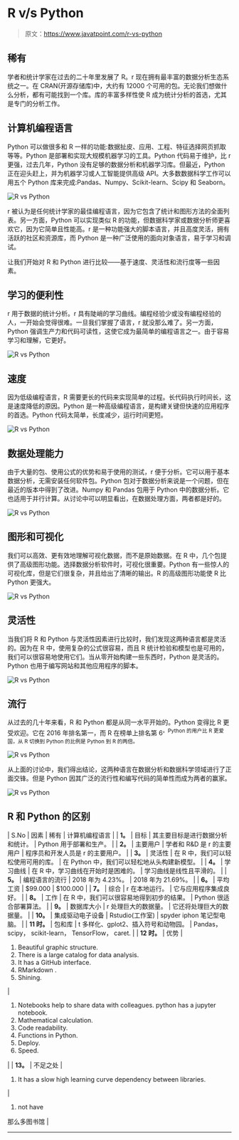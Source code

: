 # R v/s Python

> 原文：<https://www.javatpoint.com/r-vs-python>

## 稀有

学者和统计学家在过去的二十年里发展了 R。r 现在拥有最丰富的数据分析生态系统之一。在 CRAN(开源存储库)中，大约有 12000 个可用的包。无论我们想做什么分析，都有可能找到一个库。库的丰富多样性使 R 成为统计分析的首选，尤其是专门的分析工作。

## 计算机编程语言

Python 可以做很多和 R 一样的功能:数据扯皮、应用、工程、特征选择网页抓取等等。Python 是部署和实现大规模机器学习的工具。Python 代码易于维护，比 r 更强，过去几年，Python 没有足够的数据分析和机器学习库。但最近，Python 正在迎头赶上，并为机器学习或人工智能提供高级 API。大多数数据科学工作可以用五个 Python 库来完成:Pandas、Numpy、Scikit-learn、Scipy 和 Seaborn。

![R vs Python](img/3c37a9ad798f60af85ecb61e109efed9.png)

r 被认为是任何统计学家的最佳编程语言，因为它包含了统计和图形方法的全面列表。另一方面，Python 可以实现类似 R 的功能，但数据科学家或数据分析师更喜欢它，因为它简单且性能高。r 是一种功能强大的脚本语言，并且高度灵活，拥有活跃的社区和资源库，而 Python 是一种广泛使用的面向对象语言，易于学习和调试。

让我们开始对 R 和 Python 进行比较——基于速度、灵活性和流行度等一些因素。

## 学习的便利性

r 用于数据的统计分析。r 具有陡峭的学习曲线。编程经验少或没有编程经验的人，一开始会觉得很难。一旦我们掌握了语言，r 就没那么难了。另一方面，Python 强调生产力和代码可读性，这使它成为最简单的编程语言之一。由于容易学习和理解，它更好。

![R vs Python](img/522f0b3800ec48015f751be604b130f8.png)

## 速度

因为低级编程语言，R 需要更长的代码来实现简单的过程。长代码执行时间长，这是速度降低的原因。Python 是一种高级编程语言，是构建关键但快速的应用程序的首选。Python 代码太简单，长度减少，运行时间更短。

![R vs Python](img/6c748ce8e1b3fa082a184f7aeb9f2179.png)

## 数据处理能力

由于大量的包、使用公式的优势和易于使用的测试，r 便于分析。它可以用于基本数据分析，无需安装任何软件包。Python 包对于数据分析来说是一个问题，但在最近的版本中得到了改进。Numpy 和 Pandas 包用于 Python 中的数据分析。它也适用于并行计算。从讨论中可以明显看出，在数据处理方面，两者都是好的。

![R vs Python](img/dd4bb56c2a06198aa06bc513905d68ed.png)

## 图形和可视化

我们可以高效、更有效地理解可视化数据，而不是原始数据。在 R 中，几个包提供了高级图形功能。选择数据分析软件时，可视化很重要。Python 有一些惊人的可视化库，但是它们很复杂，并且给出了清晰的输出。R 的高级图形功能使 R 比 Python 更强大。

![R vs Python](img/f256df7d31c8540238b3c40c04ce3543.png)

## 灵活性

当我们将 R 和 Python 与灵活性因素进行比较时，我们发现这两种语言都是灵活的。因为在 R 中，使用复杂的公式很容易，而且 R 统计检验和模型也是可用的，我们可以很容易地使用它们。当从零开始构建一些东西时，Python 是灵活的。Python 也用于编写网站和其他应用程序的脚本。

![R vs Python](img/5426f0f81eeed29a36765e72d9efb650.png)

## 流行

从过去的几十年来看，R 和 Python 都是从同一水平开始的。Python 变得比 R 更受欢迎。它在 2016 年排名第一，而 R 在榜单上排名第 6<sup>。Python 的用户比 R 更爱国，从 R 切换到 Python 的比例是 Python 到 R 的两倍。</sup>

![R vs Python](img/1c7166994293954edd6702ff5e18b608.png)

从上面的讨论中，我们得出结论，这两种语言在数据分析和数据科学领域进行了正面交锋。但是 Python 因其广泛的流行性和编写代码的简单性而成为两者的赢家。

![R vs Python](img/29b70d8e91193df2db8b087613bf9db4.png)

## R 和 Python 的区别

| S.No | 因素 | 稀有 | 计算机编程语言 |
| **1。** | 目标 | 其主要目标是进行数据分析和统计。 | Python 用于部署和生产。 |
| **2。** | 主要用户 | 学者和 R&D 是 r 的主要用户 | 程序员和开发人员是 r 的主要用户。 |
| **3。** | 灵活性 | 在 R 中，我们可以轻松使用可用的库。 | 在 Python 中，我们可以轻松地从头构建新模型。 |
| **4。** | 学习曲线 | 在 R 中，学习曲线在开始时是困难的。 | 学习曲线是线性且平滑的。 |
| **5。** | 编程语言的流行 | 2018 年为 4.23%。 | 2018 年为 21.69%。 |
| **6。** | 平均工资 | $99.000 | $100.000 |
| **7。** | 综合 | r 在本地运行。 | 它与应用程序集成良好。 |
| **8。** | 工作 | 在 R 中，我们可以很容易地得到初步的结果。 | Python 很适合部署算法。 |
| **9。** | 数据库大小 | r 处理巨大的数据量。 | 它还将处理巨大的数据量。 |
| **10。** | 集成驱动电子设备 | Rstudio(工作室) | spyder iphon 笔记型电脑。 |
| **11 时。** | 包和库 | t 多样化、gplot2、插入符号和动物园。 | Pandas， scipy， scikit-learn， TensorFlow， caret. |
| **12 时。** | 优势 | 

1.  Beautiful graphic structure.
2.  There is a large catalog for data analysis.
3.  It has a GitHub interface.
4.  RMarkdown .
5.  Shining.

 | 

1.  Notebooks help to share data with colleagues. python has a jupyter notebook.
2.  Mathematical calculation.
3.  Code readability.
4.  Functions in Python.
5.  Deploy.
6.  Speed.

 |
| **13。** | 不足之处 | 

1.  It has a slow high learning curve dependency between libraries.

 | 

1.  not have

那么多图书馆 |

* * *